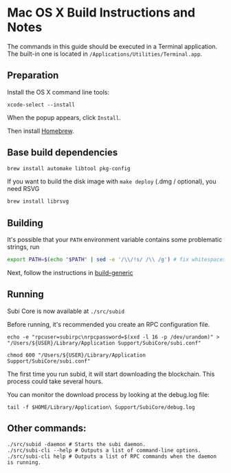 Mac OS X Build Instructions and Notes
====================================
The commands in this guide should be executed in a Terminal application.
The built-in one is located in `/Applications/Utilities/Terminal.app`.

Preparation
-----------
Install the OS X command line tools:

`xcode-select --install`

When the popup appears, click `Install`.

Then install [Homebrew](https://brew.sh).

Base build dependencies
-----------------------

```bash
brew install automake libtool pkg-config
```

If you want to build the disk image with `make deploy` (.dmg / optional), you need RSVG
```bash
brew install librsvg
```

Building
--------

It's possible that your `PATH` environment variable contains some problematic strings, run
```bash
export PATH=$(echo "$PATH" | sed -e '/\\/!s/ /\\ /g') # fix whitespaces
```

Next, follow the instructions in [build-generic](build-generic.md)

Running
-------

Subi Core is now available at `./src/subid`

Before running, it's recommended you create an RPC configuration file.

    echo -e "rpcuser=subirpc\nrpcpassword=$(xxd -l 16 -p /dev/urandom)" > "/Users/${USER}/Library/Application Support/SubiCore/subi.conf"

    chmod 600 "/Users/${USER}/Library/Application Support/SubiCore/subi.conf"

The first time you run subid, it will start downloading the blockchain. This process could take several hours.

You can monitor the download process by looking at the debug.log file:

    tail -f $HOME/Library/Application\ Support/SubiCore/debug.log

Other commands:
-------

    ./src/subid -daemon # Starts the subi daemon.
    ./src/subi-cli --help # Outputs a list of command-line options.
    ./src/subi-cli help # Outputs a list of RPC commands when the daemon is running.
